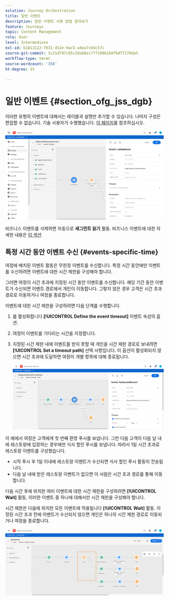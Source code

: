 ```yaml
---
solution: Journey Orchestration
title: 일반 이벤트
description: 일반 이벤트 사용 방법 알아보기
feature: Journeys
topic: Content Management
role: User
level: Intermediate
exl-id: b1813122-7031-452e-9ac5-a4ea7c6dc57c
source-git-commit: 3c21d797c85c2dabbec77f109b160fbd77170da5
workflow-type: tm+mt
source-wordcount: '358'
ht-degree: 1%

---
```


# 일반 이벤트 {#section_ofg_jss_dgb}

이러한 유형의 이벤트에 대해서는 레이블과 설명만 추가할 수 있습니다. 나머지 구성은 편집할 수 없습니다. 기술 사용자가 수행했습니다. [이 페이지](../event/about-events.md)를 참조하십시오.

![](../assets/general-events.png)

비즈니스 이벤트를 삭제하면 자동으로 **세그먼트 읽기** 활동. 비즈니스 이벤트에 대한 자세한 내용은 [이 섹션](../event/about-events.md)

## 특정 시간 동안 이벤트 수신 {#events-specific-time}

여정에 배치된 이벤트 활동은 무한정 이벤트를 수신합니다. 특정 시간 동안에만 이벤트를 수신하려면 이벤트에 대한 시간 제한을 구성해야 합니다.

그러면 여정이 시간 초과에 지정된 시간 동안 이벤트를 수신합니다. 해당 기간 동안 이벤트가 수신되면 이벤트 경로에서 개인이 이동합니다. 그렇지 않은 경우 고객은 시간 초과 경로로 이동하거나 여정을 종료합니다.

이벤트에 대한 시간 제한을 구성하려면 다음 단계를 수행합니다.

1. 를 활성화합니다 **[!UICONTROL Define the event timeout]** 이벤트 속성의 옵션.

1. 여정이 이벤트를 기다리는 시간을 지정합니다.

1. 지정된 시간 제한 내에 이벤트를 받지 못할 때 개인을 시간 제한 경로로 보내려면 **[!UICONTROL Set a timeout path]** 선택 사항입니다. 이 옵션이 활성화되지 않으면 시간 초과에 도달하면 여정이 개별 항목에 대해 종료됩니다.

   ![](../assets/event-timeout.png)

이 예에서 여정은 고객에게 첫 번째 환영 푸시를 보냅니다. 그런 다음 고객이 다음 날 내에 레스토랑에 입장하는 경우에만 식사 할인 푸시를 보냅니다. 따라서 1일 시간 초과로 레스토랑 이벤트를 구성했습니다.

* 시작 푸시 후 1일 이내에 레스토랑 이벤트가 수신되면 식사 할인 푸시 활동이 전송됩니다.
* 다음 날 내에 받은 레스토랑 이벤트가 없으면 이 사람은 시간 초과 경로를 통해 이동합니다.

다음 시간 후에 위치한 여러 이벤트에 대한 시간 제한을 구성하려면 **[!UICONTROL Wait]** 활동, 이러한 이벤트 중 하나에 대해서만 시간 제한을 구성해야 합니다.

시간 제한은 다음에 위치한 모든 이벤트에 적용됩니다 **[!UICONTROL Wait]** 활동. 지정된 시간 초과 전에 이벤트가 수신되지 않으면 개인은 하나의 시간 제한 경로로 이동되거나 여정을 종료합니다.

![](../assets/event-timeout-group.png)
